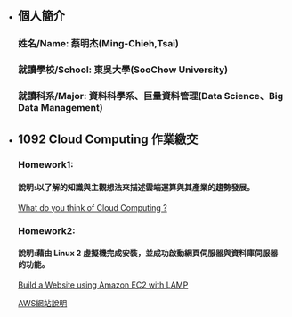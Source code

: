 * ## 個人簡介 ##
  ### 姓名/Name: 蔡明杰(Ming-Chieh,Tsai)
  ### 就讀學校/School: 東吳大學(SooChow University)
  ### 就讀科系/Major: 資料科學系、巨量資料管理(Data Science、Big Data Management)
  
* ## 1092 Cloud Computing 作業繳交 ##
 
  ### Homework1: 
  #### 說明:以了解的知識與主觀想法來描述雲端運算與其產業的趨勢發展。
  [What do you think of Cloud Computing ?](https://github.com/JayTsai0729/FinTech/blob/main/Homeworks/Week1/HW1.md)
  
  ### Homework2:
  #### 說明:藉由 Linux 2 虛擬機完成安裝，並成功啟動網頁伺服器與資料庫伺服器的功能。
  [Build a Website using Amazon EC2 with LAMP ](https://youtu.be/4nmgNKg1F_g)
  
  [AWS網站說明](https://docs.aws.amazon.com/zh_tw/AWSEC2/latest/UserGuide/ec2-lamp-amazon-linux-2.html)
